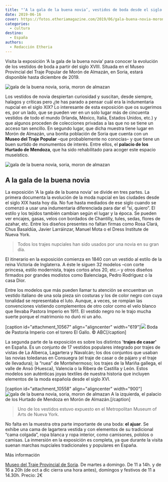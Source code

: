 ```yaml
---
title: "‘A la gala de la buena novia’, vestidos de boda desde el siglo XVIII"
date: 2019-06-16
cover: https://fotos.etheriamagazine.com/2019/06/gala-buena-novia-moron-almazan-vestido.jpg
categories: 
  - cultura
destino: 
  - España
authors: 
  - Redacción Etheria
---
```


Visita la exposición ‘A la gala de la buena novia’ para conocer la evolución de los 
vestidos de boda a partir del siglo XVIII. Situada en el Museo Provincial del Traje 
Popular de Morón de Almazán, en Soria, estará disponible hasta diciembre de 2019. 

![gala de la buena novia, soria, moron de almazan](https://fotos.etheriamagazine.com/2019/06/gala-buena-novia-moron-almazan-vestido.jpg "Exposición A la gala de la buena novia, en el Museo Provincial del Traje Popular de Morón de Almazán, en Soria.")

Los vestidos de novia despiertan curiosidad y suscitan, desde siempre, halagos y críticas pero ¿te has parado a pensar cuál era la indumentaria nupcial en el siglo XIX? Lo interesante de esta exposición que os sugerimos es, por un lado, que se pueden ver en un solo lugar más de cincuenta vestidos de todo el mundo (Irlanda, México, Italia, Estados Unidos, etc.) y que algunos proceden de colecciones privadas a las que no se tiene un acceso tan sencillo. En segundo lugar, que dicha muestra tiene lugar en Morón de Almazán, una bonita población de Soria que cuenta con un **Museo del Traje Popular** –que probablemente no conocías– y que tiene un buen surtido de monumentos de interés. Entre ellos, el **palacio de los Hurtado de Mendoza**, que ha sido rehabilitado para acoger este espacio museístico.

![gala de la buena novia, soria, moron de almazan](https://fotos.etheriamagazine.com/2019/06/gala-buena-novia-moron-almazan-doble.jpg "Exposición A la gala de la buena novia, en el Museo Provincial del Traje Popular de Morón de Almazán, en Soria.")

## A la gala de la buena novia

La exposición 'A la gala de la buena novia' se divide en tres partes. La primera documenta la evolución de la moda nupcial en las ciudades desde el siglo XIX hasta hoy día. No fue hasta mediados de ese siglo cuando se comenzó a usar una indumentaria diferenciada para dar el “sí, quiero”. El estilo y los tejidos también cambian según el lugar y la época. Se pueden ver encajes, gasas, velos con bordados de Chantilly, tules, sedas, flores de azahar, etc. Entre los diseños presentes no faltan firmas como Rosa Clará, Chus Basaldúa, Javier Larráinzar, Manuel Mota o el Dress Institute de Nueva York.

> Todos los trajes nupciales han sido usados por una novia en su gran día. 

El itinerario en la exposición comienza en 1840 con un vestido al estilo de la reina Victoria de Inglaterra. A éste le siguen 32 modelos –con corte princesa, estilo modernista, trajes cortos años 20, etc.– y otros diseños firmados por grandes modistos como Balenciaga, Pedro Rodríguez o la casa Dior.

Entre los modelos que más pueden llamar tu atención se encuentran un vestido italiano de una sola pieza sin costuras y los de color negro con cuya tonalidad se representaba el luto. Aunque, a veces, se rompían las convenciones vistiendo complementos de otro color como el velo blanco que llevaba Pastora Imperio en 1911. El vestido negro no le trajo mucha suerte porque el matrimonio no duró ni un año.

\[caption id="attachment\_10567" align="aligncenter" width="619"\]![](https://fotos.etheriamagazine.com/2019/06/boda-pastora-imperio.jpg) Boda de Pastoria Imperio con el torero El Gallo. © ABC\[/caption\]

La segunda parte de la exposición es sobre los distintos '**trajes de casar'** en España. Es un conjunto de 17 vestidos populares integrado por trajes de vistas de La Alberca, Lagartera y Navalcán; los dos conjuntos que usaban las novias toledanas en Consuegra (el traje de casar o de pájaro y el traje de llevadura); la “ruea” de Montehermoso; los trajes de la Mariña gallega, el valle de Ansó (Huesca), Valencia o la Ribera de Castilla y León. Estos modelos son auténticas joyas textiles de nuestra historia que incluyen elementos de la moda española desde el siglo XVI.

\[caption id="attachment\_10558" align="aligncenter" width="900"\]![gala de la buena novia, soria, moron de almazan](https://fotos.etheriamagazine.com/2019/06/gala-buena-novia-moron-almazan.jpg "Morón de Almazán, un bonito pueblo de Soria.") A la izquierda, el palacio de los Hurtado de Mendoza en Morón de Almazán.\[/caption\]

> Uno de los vestidos estuvo expuesto en el Metropolitan Museum of Arts de Nueva York. 

No falta en la muestra otra parte importante de una boda: **el ajuar**. Se exhibe una cama de lagartera vestida y con elementos de su tradicional “cama colgada”, ropa blanca y ropa interior, como camisones, pololos o camisas. La inmersión en la exposición es completa, ya que durante la visita suenan marchas nupciales tradicionales y populares en España.

Más información 

[Museo del Traje Provincial de Soria](https://www.museotrajepopularsoriano.es/). De martes a domingo. De 11 a 14h. y de 16 a 20h (de oct a dic cierra una hora antes), domingos y festivos de 11 a 14.30h. Precio: 2€
